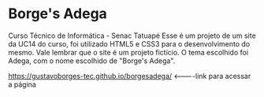 # Borge's Adega
Curso Técnico de Informática - Senac Tatuapé Esse é um projeto de um site da UC14 do curso, foi utilizado HTML5 e CSS3 para o desenvolvimento do mesmo. Vale lembrar que o site é um projeto fictício. O tema escolhido foi Adega, com o nome escolhido de "Borge's Adega".

https://gustavoborges-tec.github.io/borgesadega/ <----link para acessar a página


